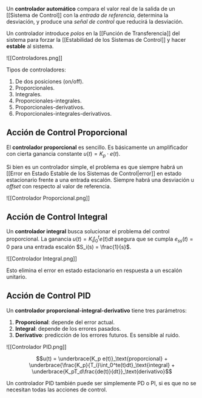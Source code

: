Un **controlador automático** compara el valor real de la salida de un [[Sistema de Control]] con la _entrada de referencia_, determina la desviación, y produce una _señal de control_ que reducirá la desviación.

Un controlador introduce _polos_ en la [[Función de Transferencia]] del sistema para forzar la [[Estabilidad de los Sistemas de Control]] y hacer **estable** al sistema.

![[Controladores.png]]

Tipos de controladores:

1. De dos posiciones (on/off).
2. Proporcionales.
3. Integrales.
4. Proporcionales-integrales.
5. Proporcionales-derivativos.
6. Proporcionales-integrales-derivativos.

## Acción de Control Proporcional

El **controlador proporcional** es sencillo. Es básicamente un amplificador con cierta ganancia constante $u(t) = K_p \cdot e(t)$.

Si bien es un controlador simple, el problema es que siempre habrá un [[Error en Estado Estable de los Sistemas de Control|error]] en estado estacionario frente a una entrada escalón. Siempre habrá una desviación u _offset_ con respecto al valor de referencia.

![[Controlador Proporcional.png]]

## Acción de Control Integral

Un **controlador integral** busca solucionar el problema del control proporcional. La ganancia $u(t)=K_i \int_0^t e(t)dt$ asegura que se cumpla $e_{ss}(t)=0$ para una entrada escalón $S_i(s) = \frac{1}{s}$.

![[Controlador Integral.png]]

Esto elimina el error en estado estacionario en respuesta a un escalón unitario.

## Acción de Control PID

Un **controlador proporcional-integral-derivativo** tiene tres parámetros:

1. **Proporcional**: depende del error actual.
2. **Integral**: depende de los errores pasados.
3. **Derivativo**: predicción de los errores futuros. Es sensible al ruido.

![[Controlador PID.png]]

$$u(t) = \underbrace{K_p e(t)}_\text{proporcional} + \underbrace{\frac{K_p}{T_i}\int_0^te(t)dt}_\text{integral} + \underbrace{K_pT_d\frac{de(t)}{dt}}_\text{derivativo}$$

Un controlador PID también puede ser simplemente PD o PI, si es que no se necesitan todas las acciones de control.

